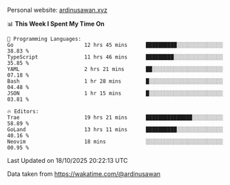 Personal website: [ardinusawan.xyz](https://ardinusawan.xyz)

<!--START_SECTION:waka-->
📊 **This Week I Spent My Time On** 

```text
💬 Programming Languages: 
Go                       12 hrs 45 mins      ██████████░░░░░░░░░░░░░░░   38.83 % 
TypeScript               11 hrs 46 mins      █████████░░░░░░░░░░░░░░░░   35.85 % 
YAML                     2 hrs 21 mins       ██░░░░░░░░░░░░░░░░░░░░░░░   07.18 % 
Bash                     1 hr 28 mins        █░░░░░░░░░░░░░░░░░░░░░░░░   04.48 % 
JSON                     1 hr 15 mins        █░░░░░░░░░░░░░░░░░░░░░░░░   03.81 % 

🔥 Editors: 
Trae                     19 hrs 21 mins      ███████████████░░░░░░░░░░   58.89 % 
GoLand                   13 hrs 11 mins      ██████████░░░░░░░░░░░░░░░   40.16 % 
Neovim                   18 mins             ░░░░░░░░░░░░░░░░░░░░░░░░░   00.95 % 
```


 Last Updated on 18/10/2025 20:22:13 UTC
<!--END_SECTION:waka-->
Data taken from https://wakatime.com/@ardinusawan
